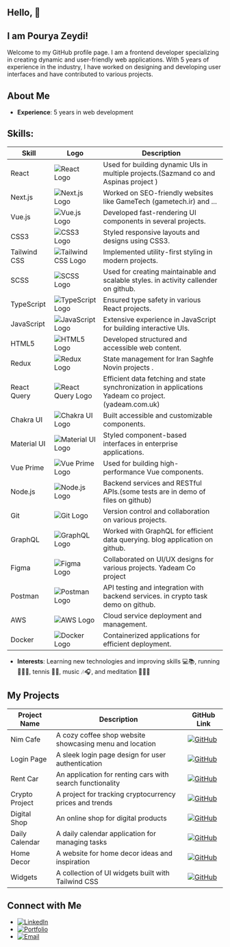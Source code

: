 ## Hello, 👋
## I am Pourya Zeydi! 

Welcome to my GitHub profile page. I am a frontend developer specializing in creating dynamic and user-friendly web applications. With 5 years of experience in the industry, I have worked on designing and developing user interfaces and have contributed to various projects.

## About Me

- **Experience**: 5 years in web development

 ## Skills: 
<table>
  <thead>
    <tr>
      <th>Skill</th>
      <th>Logo</th>
      <th>Description</th>
    </tr>
  </thead>
  <tbody>
    <tr>
      <td>React</td>
      <td><img src="https://img.shields.io/badge/-React-61DAFB?style=flat&logo=react&logoColor=white" alt="React Logo" /></td>
      <td>Used for building dynamic UIs in multiple projects.(Sazmand co and Aspinas project )</td>
    </tr>
    <tr>
      <td>Next.js</td>
      <td><img src="https://img.shields.io/badge/-Next.js-000000?style=flat&logo=next.js&logoColor=white" alt="Next.js Logo" /></td>
      <td>Worked on SEO-friendly websites like GameTech (gametech.ir) and ...</td>
    </tr>
    <tr>
      <td>Vue.js</td>
      <td><img src="https://img.shields.io/badge/Vue.js-35495E?style=for-the-badge&logo=vuedotjs&logoColor=4FC08D" alt="Vue.js Logo" /></td>
      <td>Developed fast-rendering UI components in several projects.</td>
    </tr>
    <tr>
      <td>CSS3</td>
      <td><img src="https://img.shields.io/badge/-CSS3-1572B6?style=flat&logo=css3&logoColor=white" alt="CSS3 Logo" /></td>
      <td>Styled responsive layouts and designs using CSS3.</td>
    </tr>
    <tr>
      <td>Tailwind CSS</td>
      <td><img src="https://img.shields.io/badge/-Tailwind%20CSS-38B2AC?style=flat&logo=tailwind-css&logoColor=white" alt="Tailwind CSS Logo" /></td>
      <td>Implemented utility-first styling in modern projects.</td>
    </tr>
    <tr>
      <td>SCSS</td>
      <td><img src="https://img.shields.io/badge/-SCSS-CC6699?style=flat&logo=sass&logoColor=white" alt="SCSS Logo" /></td>
      <td>Used for creating maintainable and scalable styles. in activity callender on github.</td>
    </tr>
    <tr>
      <td>TypeScript</td>
      <td><img src="https://img.shields.io/badge/-TypeScript-3178C6?style=flat&logo=typescript&logoColor=white" alt="TypeScript Logo" /></td>
      <td>Ensured type safety in various React projects.</td>
    </tr>
    <tr>
      <td>JavaScript</td>
      <td><img src="https://img.shields.io/badge/-JavaScript-F7DF1E?style=flat&logo=javascript&logoColor=black" alt="JavaScript Logo" /></td>
      <td>Extensive experience in JavaScript for building interactive UIs.</td>
    </tr>
    <tr>
      <td>HTML5</td>
      <td><img src="https://img.shields.io/badge/-HTML5-E34F26?style=flat&logo=html5&logoColor=white" alt="HTML5 Logo" /></td>
      <td>Developed structured and accessible web content.</td>
    </tr>
    <tr>
      <td>Redux</td>
      <td><img src="https://img.shields.io/badge/-Redux-764ABC?style=flat&logo=redux&logoColor=white" alt="Redux Logo" /></td>
      <td>State management for Iran Saghfe Novin projects .</td>
    </tr>
    <tr>
      <td>React Query</td>
      <td><img src="https://img.shields.io/badge/-React%20Query-FF4154?style=flat&logo=react-query&logoColor=white" alt="React Query Logo" /></td>
      <td>Efficient data fetching and state synchronization in applications Yadeam co project.(yadeam.com.uk)</td>
    </tr>
    <tr>
      <td>Chakra UI</td>
      <td><img src="https://img.shields.io/badge/-Chakra%20UI-319795?style=flat&logo=chakra-ui&logoColor=white" alt="Chakra UI Logo" /></td>
      <td>Built accessible and customizable components.</td>
    </tr>
    <tr>
      <td>Material UI</td>
      <td><img src="https://img.shields.io/badge/-Material%20UI-007FFF?style=flat&logo=mui&logoColor=white" alt="Material UI Logo" /></td>
      <td>Styled component-based interfaces in enterprise applications.</td>
    </tr>
    <tr>
      <td>Vue Prime</td>
      <td><img src="https://img.shields.io/badge/-Vue%20Prime-3A1D8A?style=flat&logo=vue.js&logoColor=white" alt="Vue Prime Logo" /></td>
      <td>Used for building high-performance Vue components.</td>
    </tr>
    <tr>
      <td>Node.js</td>
      <td><img src="https://img.shields.io/badge/-Node.js-339933?style=flat&logo=node.js&logoColor=white" alt="Node.js Logo" /></td>
      <td>Backend services and RESTful APIs.(some tests are in demo of files on github)</td>
    </tr>
    <tr>
      <td>Git</td>
      <td><img src="https://img.shields.io/badge/-Git-F05032?style=flat&logo=git&logoColor=white" alt="Git Logo" /></td>
      <td>Version control and collaboration on various projects.</td>
    </tr>
    <tr>
      <td>GraphQL</td>
      <td><img src="https://img.shields.io/badge/-GraphQL-E10098?style=flat&logo=graphql&logoColor=white" alt="GraphQL Logo" /></td>
      <td>Worked with GraphQL for efficient data querying. blog application on github.</td>
    </tr>
    <tr>
      <td>Figma</td>
      <td><img src="https://img.shields.io/badge/-Figma-F24E1E?style=flat&logo=figma&logoColor=white" alt="Figma Logo" /></td>
      <td>Collaborated on UI/UX designs for various projects. Yadeam Co project</td>
    </tr>
    <tr>
      <td>Postman</td>
      <td><img src="https://img.shields.io/badge/-Postman-FF6C37?style=flat&logo=postman&logoColor=white" alt="Postman Logo" /></td>
      <td>API testing and integration with backend services. in crypto task demo on github.</td>
    </tr>
    <tr>
      <td>AWS</td>
      <td><img src="https://img.shields.io/badge/-AWS-232F3E?style=flat&logo=amazonaws&logoColor=white" alt="AWS Logo" /></td>
      <td>Cloud service deployment and management.</td>
    </tr>
    <tr>
      <td>Docker</td>
      <td><img src="https://img.shields.io/badge/-Docker-2496ED?style=flat&logo=docker&logoColor=white" alt="Docker Logo" /></td>
      <td>Containerized applications for efficient deployment.</td>
    </tr>
  </tbody>
</table>




  - **Interests**: Learning new technologies and improving skills 💻📚, running 🏃‍♂️👟, tennis 🎾🏅, music 🎶🎧, and meditation 🧘‍♂️🌿 

## My Projects

| Project Name              | Description                                           | GitHub Link                                      |
|--------------------------|-------------------------------------------------------|--------------------------------------------------|
| Nim Cafe                  | A cozy coffee shop website showcasing menu and location | [![GitHub](https://img.shields.io/badge/-GitHub-181717?style=flat&logo=github&logoColor=white)](https://github.com/pouryaZeidi/NimCafe) |
| Login Page                | A sleek login page design for user authentication        | [![GitHub](https://img.shields.io/badge/-GitHub-181717?style=flat&logo=github&logoColor=white)](https://github.com/pouryaZeidi/Yadeam-Login) |
| Rent Car                 | An application for renting cars with search functionality | [![GitHub](https://img.shields.io/badge/-GitHub-181717?style=flat&logo=github&logoColor=white)](https://github.com/pouryaZeidi/Rent-Car-application) |
| Crypto Project            | A project for tracking cryptocurrency prices and trends   | [![GitHub](https://img.shields.io/badge/-GitHub-181717?style=flat&logo=github&logoColor=white)](https://github.com/pouryaZeidi/Crypto-Project-task) |
| Digital Shop              | An online shop for digital products                       | [![GitHub](https://img.shields.io/badge/-GitHub-181717?style=flat&logo=github&logoColor=white)](https://github.com/pouryaZeidi/Digital-Onlineshop) |
| Daily Calendar            | A daily calendar application for managing tasks           | [![GitHub](https://img.shields.io/badge/-GitHub-181717?style=flat&logo=github&logoColor=white)](https://github.com/pouryaZeidi/Activity-calender) |
| Home Decor                | A website for home decor ideas and inspiration            | [![GitHub](https://img.shields.io/badge/-GitHub-181717?style=flat&logo=github&logoColor=white)](https://github.com/pouryaZeidi/Home-Decor) |
| Widgets                   | A collection of UI widgets built with Tailwind CSS        | [![GitHub](https://img.shields.io/badge/-GitHub-181717?style=flat&logo=github&logoColor=white)](https://github.com/pouryaZeidi/Widgets-Tailwindcss) |



## Connect with Me

- [![LinkedIn](https://img.shields.io/badge/-LinkedIn-0077B5?style=flat&logo=linkedin&logoColor=white)](https://www.linkedin.com/in/pourya-zeydi-b6b440260)
- [![Portfolio](https://img.shields.io/badge/-Portfolio-4A154B?style=flat&logo=web&logoColor=white)](https://pouryazeydi.info)
- [![Email](https://img.shields.io/badge/-Email-D14836?style=flat&logo=gmail&logoColor=white)](mailto:zeidipourya@gmail.com)


